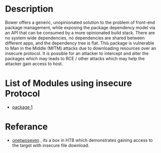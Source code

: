 # Description
Bower offers a generic, unopinionated solution to the problem of front-end package management, while exposing the package dependency model via an API that can be consumed by a more opinionated build stack. There are no system wide dependencies, no dependencies are shared between different apps, and the dependency tree is flat. This package is vulnerable to Man in the Middle (MITM) attacks due to downloading resources over an insecure protocol.
It is possible for an attacker to intercept and alter the packages which may leads to RCE / other attacks which may help the attacker gain access to host.

# List of Modules using insecure Protocol 
* [package 1](https://github.com/bower/bower/blob/master/test/core/resolvers/urlResolver.js)

# Referance
* [onetwoseven](https://0xrick.github.io/hack-the-box/onetwoseven/) , its a box in HTB which demonstrates gaining access to the target with insecure file download.